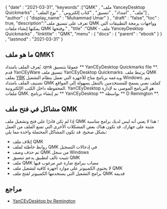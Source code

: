 {
  "date" : "2021-03-31",
  "keywords" :["QMK" , "ملف YanceyDesktop Quickmarks" , "ملف" , "امتداد" , "تنسيق" , "كتاب إلكتروني" , "نوع الملف"] ,
  "author" : {
    "display_name" : "Muhammad Umar"
} ,
  "draft" : "false",
  "toc" : true,
  "description":"تعرف على تنسيق ملف QMK وواجهات برمجة التطبيقات التي يمكنها إنشاء ملفات QMK وفتحها." ,
  "title" :"QMK - ملف YanceyDesktop Quickmarks" ,
  "linktitle" : "QMK",
  "menu" : {
    "docs" : {
      "parent" : "ebook"
}
} ,
  "lastmod" : "2021-03-31"
}

## ما هو ملف QMK؟

يُعرف الملف بامتداد .qmk عمومًا بتنسيق ** YanCEyDesktop Quickmarks file **. قدم YanCEyWare تنسيق ملف YanCEyDesktop Quickmarks. يرتبط ملف QMK بملف [YBK](/ar/ebook/ybk/) ويدعمه برنامج متاح للأجهزة التي تعمل بنظام التشغيل Windows. يتم تصنيف الملف بامتداد QMK كملف نصي يسمح للمستخدمين بالتنقل بسهولة إلى المواقع المحفوظة داخل الكتب الإلكترونية. YanCEyDesktop هو البرنامج الموصى به لإدارة ملفات QMK. تم إنشاء برنامج ** YanCEyDesktop ** بواسطة ** D Remington **.

## مشاكل في فتح ملف QMK

إذا لم تكن قادرًا على فتح وتشغيل ملف QMK ؛ هذا لا يعني أنه ليس لديك برامج مناسبة مثبتة على جهازك. قد تكون هناك بعض المشكلات الأخرى التي تمنع الملف من العمل بشكل صحيح. قد تكون المشاكل المحتملة واحدة مما يلي:

- إتلاف ملف QMK
- روابط خاطئة لملف QMK في إدخالات التسجيل
- تم حذف وصف QMK من سجل Windows
- تثبيت تالف لتطبيق يدعم تنسيق QMK
- ملف QMK مصاب ببرامج ضارة غير مرغوب فيها
- لا يحتوي الكمبيوتر على موارد أجهزة كافية لتشغيل ملف QMK
- برامج التشغيل التي يستخدمها الكمبيوتر لفتح ملف QMK قديمة

## مراجع

* [YanCEyDesktop by Remington](https://en.freedownloadmanager.org/Windows-PC/YanCEyDesktop-FREE.html)



